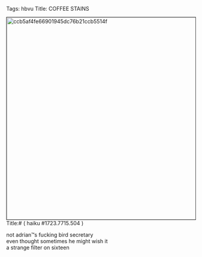 Tags: hbvu
Title: COFFEE STAINS  
  
<p><img src="https://objects.hbvu.su/blotpix/2013/03/19.jpeg" width=540 height=540 alt="ccb5af4fe66901945dc76b21ccb5514f" border=1>  
Title:# ( haiku #1723.7715.504 )  
  
not adrian™s fucking bird secretary  
even thought sometimes he might wish it  
a strange filter on sixteen  
